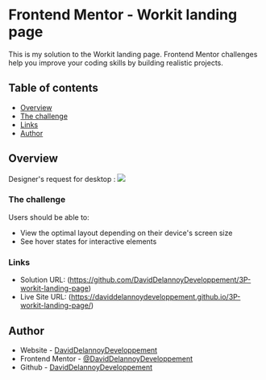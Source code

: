# Frontend Mentor - Workit landing page

This is my solution to the Workit landing page. Frontend Mentor challenges help you improve your coding skills by building realistic projects.

## Table of contents

- [Overview](#overview)
- [The challenge](#the-challenge)
- [Links](#links)
- [Author](#author)

## Overview

Designer's request for desktop :
![](./preview.jpg)

### The challenge

Users should be able to:

- View the optimal layout depending on their device's screen size
- See hover states for interactive elements

### Links

- Solution URL: (https://github.com/DavidDelannoyDeveloppement/3P-workit-landing-page)
- Live Site URL: (https://daviddelannoydeveloppement.github.io/3P-workit-landing-page/)

## Author

- Website - [DavidDelannoyDeveloppement](https://daviddelannoydeveloppement.github.io/DDD/index.html)
- Frontend Mentor - [@DavidDelannoyDeveloppement](https://www.frontendmentor.io/profile/DavidDelannoyDeveloppement)
- Github - [DavidDelannoyDeveloppement](https://github.com/DavidDelannoyDeveloppement)
